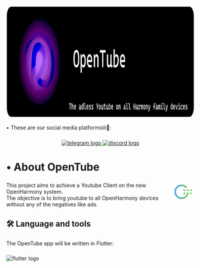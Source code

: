 <div align="center">
    <img src="https://github.com/Open-Tube-Project/OpenTube/blob/main/image.png" width="4000" height="300" alt="logo"  />
</div>


<p align="left">• These are our social media platforms🌐📲:</p>

###

<div align="center">
  <a href="https://l.messenger.com/l.php?u=https%3A%2F%2Ft.me%2F%2BeoIIb0Of-yM5MzA0&h=AT3JVtHp61PKWHUp7b9Hpudzq28FS40npdm_0JCxa7_jRvSVUoPqi169hy1UC-wtMKiB6Zc-xPADp70cBqiP8g0YkqLN_t6YASXJ6IF1yOZ3uXkf9gsmHgp0ccGuhcFzqhYvaQ" target="_blank">
    <img src="https://raw.githubusercontent.com/maurodesouza/profile-readme-generator/master/src/assets/icons/social/telegram/default.svg" width="50" height="35" alt="telegram logo"  />
  </a>
  <a href="https://l.messenger.com/l.php?u=https%3A%2F%2Fdiscord.com%2Finvite%2FEMKu6Ujj&h=AT3JVtHp61PKWHUp7b9Hpudzq28FS40npdm_0JCxa7_jRvSVUoPqi169hy1UC-wtMKiB6Zc-xPADp70cBqiP8g0YkqLN_t6YASXJ6IF1yOZ3uXkf9gsmHgp0ccGuhcFzqhYvaQ" target="_blank">
    <img src="https://raw.githubusercontent.com/maurodesouza/profile-readme-generator/master/src/assets/icons/social/discord/default.svg" width="50" height="35" alt="discord logo"  />
  </a>
</div>

###

<h1 align="left">• About OpenTube</h1>

###

<img align="right" hight="83" src="https://github.com/Open-Tube-Project/OpenTube/blob/main/openharmony_icon.png" width="60" height="50" alt="telegram logo"  />

###

<p align="left">This project aims to achieve a Youtube Client on the new OpenHarmony system.<br>The objective is to bring youtube to all OpenHarmony devices without any of the negatives like ads.</p>

###

<h2 align="left">🛠 Language and tools</h2>

###

<p align="left">The OpenTube app will be written in Flutter:</p>

###

<div align="left">
<img src="https://cdn.jsdelivr.net/gh/devicons/devicon/icons/flutter/flutter-original.svg" height="40" alt="flutter logo"  />
</div>

###
